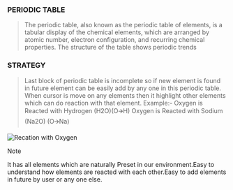 ### PERIODIC TABLE
>The periodic table, also known as the periodic table of elements, is a tabular display of the chemical elements, which are arranged by atomic number, electron configuration, and recurring chemical properties. The structure of the table shows periodic trends


 ### STRATEGY
>Last block of periodic table is incomplete so if new element is found in future element can be easily add by any one in this periodic table.
When cursor is move on any elements then it highlight other elements which can do reaction  with that element.
> Example:-
Oxygen is Reacted with Hydrogen (H2O)(O🡪H)
Oxygen is Reacted with Sodium (Na2O) (O🡪Na)

![Recation with Oxygen](https://image3.slideserve.com/6645971/equations-reactions-of-metals-with-oxygen-l.jpg "Recation with Oxygen")


> [!NOTE]  
> It has all elements which are naturally  Preset in our environment.Easy to understand  how elements are reacted with each other.Easy to add elements in future by user or any one else.



